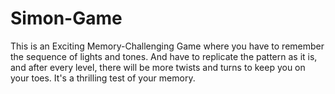 # Simon-Game
 This is an Exciting Memory-Challenging Game where you have to remember the sequence of lights and tones. And have to replicate the pattern as it is, and after every level, there will be more twists and turns to keep you on your toes. It's a thrilling test of your memory.
